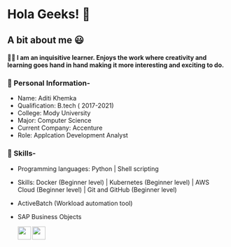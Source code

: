 # Hola Geeks! :star_struck:

## A bit about me :smiley:

#### :woman_student: I am an inquisitive learner. Enjoys the work where creativity and learning goes hand in hand making it more interesting and exciting to do.

### :rocket: Personal Information- 
- Name:  Aditi Khemka
- Qualification:  B.tech ( 2017-2021)
- College:  Mody University
- Major:  Computer Science
- Current Company: Accenture
- Role: Applcation Development Analyst

### :rocket: Skills- 
- Programming languages: Python | Shell scripting
- Skills: Docker (Beginner level) | Kubernetes (Beginner level) | AWS Cloud (Beginner level) | Git and GitHub (Beginner level)
- ActiveBatch (Workload automation tool)
- SAP Business Objects
  

  <img align="left" width="30px" src="https://cdn.jsdelivr.net/npm/simple-icons@v3/icons/quora.svg" />
</a>

<a href="https://www.instagram.com/cherry_khemka_3/">
  <img align="left" width="30px" src="https://cdn.jsdelivr.net/npm/simple-icons@v3/icons/instagram.svg" />
</a>




